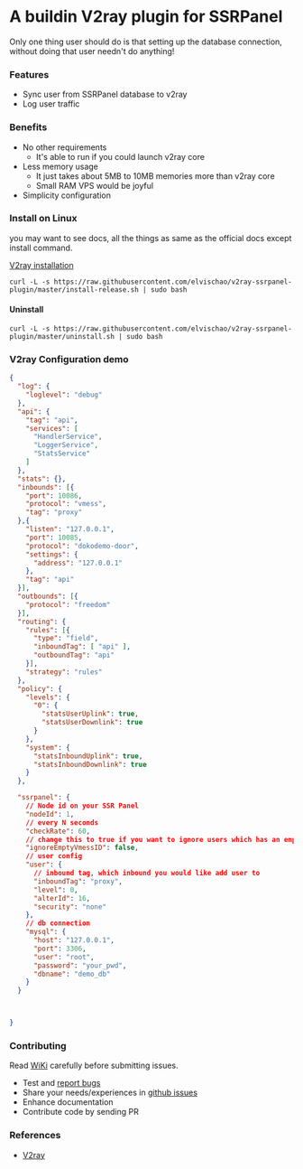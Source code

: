 # A buildin V2ray plugin for SSRPanel

Only one thing user should do is that setting up the database connection, without doing that user needn't do anything!

### Features

- Sync user from SSRPanel database to v2ray
- Log user traffic

### Benefits

- No other requirements
  - It's  able to run if you could launch v2ray core
- Less memory usage
  - It just takes about 5MB to 10MB memories more than v2ray core
  - Small RAM VPS would be joyful
- Simplicity configuration

### Install on Linux

you may want to see docs, all the things as same as the official docs except install command.

[V2ray installation](https://www.v2ray.com/en/welcome/install.html)

```
curl -L -s https://raw.githubusercontent.com/elvischao/v2ray-ssrpanel-plugin/master/install-release.sh | sudo bash
```

#### Uninstall

```
curl -L -s https://raw.githubusercontent.com/elvischao/v2ray-ssrpanel-plugin/master/uninstall.sh | sudo bash
```

### V2ray Configuration demo

```json
{
  "log": {
    "loglevel": "debug"
  },
  "api": {
    "tag": "api",
    "services": [
      "HandlerService",
      "LoggerService",
      "StatsService"
    ]
  },
  "stats": {},
  "inbounds": [{
    "port": 10086,
    "protocol": "vmess",
    "tag": "proxy"
  },{
    "listen": "127.0.0.1",
    "port": 10085,
    "protocol": "dokodemo-door",
    "settings": {
      "address": "127.0.0.1"
    },
    "tag": "api"
  }],
  "outbounds": [{
    "protocol": "freedom"
  }],
  "routing": {
    "rules": [{
      "type": "field",
      "inboundTag": [ "api" ],
      "outboundTag": "api"
    }],
    "strategy": "rules"
  },
  "policy": {
    "levels": {
      "0": {
        "statsUserUplink": true,
        "statsUserDownlink": true
      }
    },
    "system": {
      "statsInboundUplink": true,
      "statsInboundDownlink": true
    }
  },

  "ssrpanel": {
    // Node id on your SSR Panel
    "nodeId": 1,
    // every N seconds
    "checkRate": 60,
    // change this to true if you want to ignore users which has an empty vmess_id
    "ignoreEmptyVmessID": false,
    // user config
    "user": {
      // inbound tag, which inbound you would like add user to
      "inboundTag": "proxy",
      "level": 0,
      "alterId": 16,
      "security": "none"
    },
    // db connection
    "mysql": {
      "host": "127.0.0.1",
      "port": 3306,
      "user": "root",
      "password": "your_pwd",
      "dbname": "demo_db"
    }
  }



}
```

### Contributing

Read [WiKi](https://github.com/elvischao/v2ray-ssrpanel-plugin/wiki) carefully before submitting issues.

- Test and [report bugs](https://github.com/elvischao/v2ray-ssrpanel-plugin/issues)
- Share your needs/experiences in [github issues](https://github.com/elvischao/v2ray-ssrpanel-plugin/issues)
- Enhance documentation
- Contribute code by sending PR

### References

- [V2ray](https://github.com/v2ray/v2ray-core)
